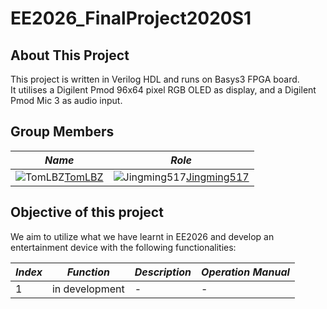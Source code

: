 # EE2026_FinalProject2020S1

## About This Project

This project is written in Verilog HDL and runs on Basys3 FPGA board.  
It utilises a Digilent Pmod 96x64 pixel RGB OLED as display, and a Digilent Pmod Mic 3 as audio input.

## Group Members

|*Name*|*Role*|
| ---- | ---- |
| ![TomLBZ](https://avatars0.githubusercontent.com/u/26886705?s=400&u=62c0575def38919f24ddea579db3b1dc134adcd4&v=4)[TomLBZ](http://tomlbz.github.io) | ![Jingming517](https://avatars3.githubusercontent.com/u/53804726?s=400&u=ddaee1630c65b4723bc05768e02a48c0be23e7a2&v=4)[Jingming517](http://jingming517.github.io) |

## Objective of this project

We aim to utilize what we have learnt in EE2026 and develop an entertainment device with the following functionalities:

| ***Index*** | ***Function*** | ***Description*** | ***Operation Manual*** |
| ----------- | -------------- | ----------------- | ---------------------- |
| 1           | in development | -                 | -                      |
